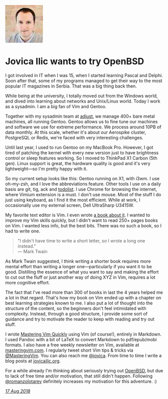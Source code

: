<p><a href="/" alt="avatar" title="home page"><img src="jovica.jpeg" class="avatar"></a></p>

# Jovica Ilic wants to try OpenBSD

I got involved in IT when I was 15, when I started learning Pascal
and Delphi. Soon after that, some of my programs managed to get
their way to the most popular IT magazines in Serbia. That was a
big thing back then.

While being at the university, I totally moved out from the Windows
world, and dived into learning about networks and Unix/Linux world.
Today I work as a sysadmin. I am a big fan of Vim and Gentoo.

Together with my sysadmin team at [adjust], we manage 400+ bare
metal machines, all running Gentoo. Gentoo allows us to fine tune
our machines and software we use for extreme performance. We process
around 10PB of data monthly. At this scale, whether it's about our
Aerospike cluster, PostgreSQL or Redis, we're faced with very
interesting challenges.

Until last year, I used to run Gentoo on my MacBook Pro. However,
I got tired of patching the kernel with every new version just to
have brightness control or sleep features working. So I moved to
ThinkPad X1 Carbon (5th gen). Linux support is great, the hardware
quality is good and it's very lightweight&mdash;so I'm pretty happy
with it.

So my current setup looks like this: Gentoo running on X1, with
i3wm. I use oh-my-zsh, and I love the abbreviations feature. Other
tools I use on a daily basis are git, tig, ack and
[todolist](http://todolist.site/). I use Chrome for browsing the
internet, where Vimium extension is a must.  I don't use mouse.
Most of the stuff I do just using keyboard, as I find it the most
efficient. While at work, I occasionally use my external screen,
Dell UltraSharp U3415W.

My favorite text editor is Vim. I even wrote [a book about
it](http://jovicailic.org/mastering-vim-quickly/). I wanted to
improve my Vim skills quickly, but I didn't want to read 250+ pages
books on Vim. I wanted less info, but the best bits.  There was no
such a book, so I had to write one.

> "I didn't have time to write a short letter, so I wrote a long
one instead."<br>&mdash;
Mark Twain

As Mark Twain suggested, I think writing a shorter book requires
more mental effort than writing a longer one&mdash;particularly if
you want it to be good. Distilling the essence of what you want to
say and making the effort to cut out the fluff or just another way
of doing XYZ in Vim, requires a lot more cognitive effort.

The fact that I've read more than 300 of books in last the 4 years
helped me a lot in that regard. That's how my book on Vim ended up
with a chapter on best learning strategies known to me. I also put
a lot of thought into the structure of the content, so the beginners
don't feel intimidated with complexity. Instead, through a good
structure, I provide some sort of guidance and try to motivate the
reader to keep with reading and try out stuff.

I wrote [Mastering Vim
Quickly](http://jovicailic.org/mastering-vim-quickly/) using Vim
(of course!), entirely in Markdown. I used Pandoc with a bit of
LaTeX to convert Markdown to pdf/epub/mobi formats. I also have a
free weekly newsletter on Vim, available at
[masteringvim.com](http://masteringvim.com/). I regularly tweet
short Vim tips & tricks via
[@MasteringVim](http://twitter.com/masteringvim). You can also reach
me [@jovica](https://twitter.com/jovica). From time to time I write
a blog posts at [jovicailic.org](http://jovicailic.org/).

For a while already I'm thinking about seriously trying out [OpenBSD],
but due to lack of free time and/or motivation, that still didn't
happen. Following [@romanzolotarev] definitely increases my motivation
for this adventure. :)

_[17 Aug 2018](/raw/people/jovica.md)_

[@romanzolotarev]: https://twitter.com/romanzolotarev
[adjust]: https://www.adjust.com/
[OpenBSD]: https://www.openbsd.org/
